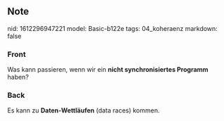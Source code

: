 ## Note
nid: 1612296947221
model: Basic-b122e
tags: 04_koheraenz
markdown: false

### Front
Was kann passieren, wenn wir ein <b>nicht synchronisiertes Programm </b>haben?

### Back
Es kann zu <b>Daten-Wettläufen</b> (data races) kommen.
